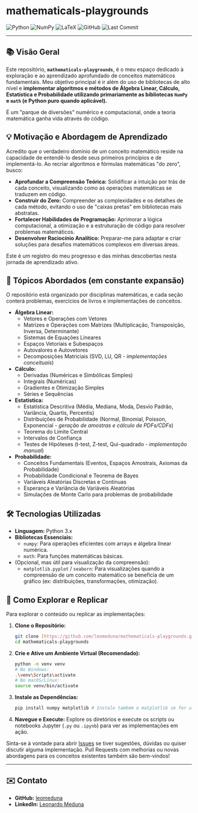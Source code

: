 # mathematicals-playgrounds

![Python](https://img.shields.io/badge/Python-3776AB?style=for-the-badge&logo=python&logoColor=white)
![NumPy](https://img.shields.io/badge/NumPy-013243?style=for-the-badge&logo=numpy&logoColor=white)
![LaTeX](https://img.shields.io/badge/LaTeX-47A142?style=for-the-badge&logo=latex&logoColor=white)
![GitHub](https://img.shields.io/badge/GitHub-100000?style=for-the-badge&logo=github&logoColor=white)
![Last Commit](https://img.shields.io/github/last-commit/leomeduna/mathematicals-playgrounds?style=for-the-badge&label=Última%20Atualização)

---

## 📚 Visão Geral

Este repositório, **`mathematicals-playgrounds`**, é o meu espaço dedicado à exploração e ao aprendizado aprofundado de conceitos matemáticos fundamentais. Meu objetivo principal é ir além do uso de bibliotecas de alto nível e **implementar algoritmos e métodos de Álgebra Linear, Cálculo, Estatística e Probabilidade utilizando primariamente as bibliotecas `NumPy` e `math` (e Python puro quando aplicável).**

É um "parque de diversões" numérico e computacional, onde a teoria matemática ganha vida através do código.

## 💡 Motivação e Abordagem de Aprendizado

Acredito que o verdadeiro domínio de um conceito matemático reside na capacidade de entendê-lo desde seus primeiros princípios e de implementá-lo. Ao recriar algoritmos e fórmulas matemáticas "do zero", busco:

* **Aprofundar a Compreensão Teórica:** Solidificar a intuição por trás de cada conceito, visualizando como as operações matemáticas se traduzem em código.
* **Construir do Zero:** Compreender as complexidades e os detalhes de cada método, evitando o uso de "caixas pretas" em bibliotecas mais abstratas.
* **Fortalecer Habilidades de Programação:** Aprimorar a lógica computacional, a otimização e a estruturação de código para resolver problemas matemáticos.
* **Desenvolver Raciocínio Analítico:** Preparar-me para adaptar e criar soluções para desafios matemáticos complexos em diversas áreas.

Este é um registro do meu progresso e das minhas descobertas nesta jornada de aprendizado ativo.

## 🧮 Tópicos Abordados (em constante expansão)

O repositório está organizado por disciplinas matemáticas, e cada seção conterá problemas, exercícios de livros e implementações de conceitos.

* **Álgebra Linear:**
    * Vetores e Operações com Vetores
    * Matrizes e Operações com Matrizes (Multiplicação, Transposição, Inversa, Determinante)
    * Sistemas de Equações Lineares
    * Espaços Vetoriais e Subespaços
    * Autovalores e Autovetores
    * Decomposições Matriciais (SVD, LU, QR - *implementações conceituais*)
* **Cálculo:**
    * Derivadas (Numéricas e Simbólicas Simples)
    * Integrais (Numéricas)
    * Gradientes e Otimização Simples
    * Séries e Sequências
* **Estatística:**
    * Estatística Descritiva (Média, Mediana, Moda, Desvio Padrão, Variância, Quartis, Percentis)
    * Distribuições de Probabilidade (Normal, Binomial, Poisson, Exponencial - *geração de amostras e cálculo de PDFs/CDFs*)
    * Teorema do Limite Central
    * Intervalos de Confiança
    * Testes de Hipóteses (t-test, Z-test, Qui-quadrado - *implementação manual*)
* **Probabilidade:**
    * Conceitos Fundamentais (Eventos, Espaços Amostrais, Axiomas da Probabilidade)
    * Probabilidade Condicional e Teorema de Bayes
    * Variáveis Aleatórias Discretas e Contínuas
    * Esperança e Variância de Variáveis Aleatórias
    * Simulações de Monte Carlo para problemas de probabilidade

## 🛠️ Tecnologias Utilizadas

* **Linguagem:** Python 3.x
* **Bibliotecas Essenciais:**
    * `numpy`: Para operações eficientes com arrays e álgebra linear numérica.
    * `math`: Para funções matemáticas básicas.
* (Opcional, mas útil para visualização da compreensão):
    * `matplotlib.pyplot` / `seaborn`: Para visualizações quando a compreensão de um conceito matemático se beneficia de um gráfico (ex: distribuições, transformações, otimização).

## 🚀 Como Explorar e Replicar

Para explorar o conteúdo ou replicar as implementações:

1.  **Clone o Repositório:**
    ```bash
    git clone [https://github.com/leomeduna/mathematicals-playgrounds.git](https://github.com/leomeduna/mathematicals-playgrounds.git)    
    cd mathematicals-playgrounds
    ```
2.  **Crie e Ative um Ambiente Virtual (Recomendado):**
    ```bash
    python -m venv venv
    # No Windows:
    .\venv\Scripts\activate
    # No macOS/Linux:
    source venv/bin/activate
    ```
3.  **Instale as Dependências:**
    ```bash
    pip install numpy matplotlib # Instale também o matplotlib se for usar para visualizações
    ```
4.  **Navegue e Execute:** Explore os diretórios e execute os scripts ou notebooks Jupyter (`.py` ou `.ipynb`) para ver as implementações em ação.

Sinta-se à vontade para abrir [Issues](https://github.com/leomeduna/mathematicals-playgrounds/issues) se tiver sugestões, dúvidas ou quiser discutir alguma implementação. Pull Requests com melhorias ou novas abordagens para os conceitos existentes também são bem-vindos!

---

## ✉️ Contato

* **GitHub:** [leomeduna](https://github.com/leomeduna)
* **LinkedIn:** [Leonardo Meduna](https://www.linkedin.com/in/leonardo-meduna)
